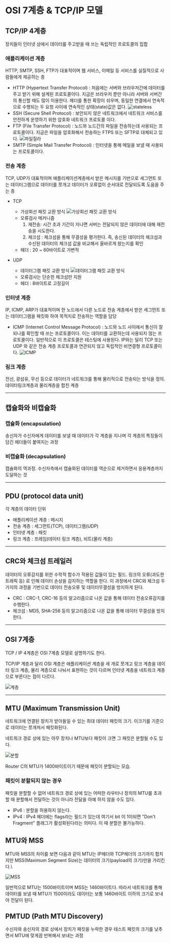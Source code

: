 # OSI 7계층 & TCP/IP 모델

## TCP/IP 4계층

장치들이 인터넷 상에서 데이터를 주고받을 때 쓰는 독립적인 프로토콜의 집합

### 애플리케이션 계층

HTTP, SMTP, SSH, FTP가 대표적이며 웹 서비스, 이메일 등 서비스를 실질적으로 사람들에게 제공하는 층

- HTTP (Hypertext Transfer Protocol) : 처음에는 서버와 브라우저간에 데이터를 주고 받기
  위해 설계된 프로토콜이다. 지금은 브라우저 뿐만 아니라 서버와 서버간의 통신할 때도
  많이 이용한다. 헤더를 통한 확장이 쉬우며, 동일한 연결에서 연속적으로 수행되는 두 요청 사이에 연속적인 상태(state)값은 없다.
  ![stateless](https://velog.velcdn.com/images/leesfact/post/dbe7a5d3-a11c-4837-85d9-bdf4ec55b86b/image.png)
- SSH (Secure Shell Protocol) : 보안되지 않은 네트워크에서 네트워크 서비스를 안전하게
  운영하기 위한 암호화 네트워크 프로토콜 이다.
- FTP (File Transfer Protocol) : 노드와 노드간의 파일을 전송하는데 사용되는
  프로토콜이다. 지금은 파일을 암호화해서 전송하는 FTPS 또는 SFTP로 대체되고 있다.
  ![파일질라](https://velog.velcdn.com/images/leesfact/post/9f19a152-aaaf-403d-8464-cc0474f817bd/image.png)
- SMTP (Simple Mail Transfer Protocol) : 인터넷을 통해 메일을 보낼 때 사용되는 프로토콜이다.

### 전송 계층

TCP, UDP가 대표적이며 애플리케이션계층에서 받은 메시지를 기반으로 세그먼트 또는 데이터그램으로
데이터를 쪼개고 데이터가 오류없이 순서대로 전달되도록 도움을 주는 층

- TCP
    - 가상회선 패킷 교환 방식
      ![가상회선 패킷 교환 방식](https://velog.velcdn.com/images/leesfact/post/8adfe070-6636-470a-aa97-c586d9515b26/image.png)
    - 오류검사 메커니즘
        1. 재전송: 시간 초과 기간이 지나면 서버는 전달되지 않은 데이터에 대해 재전송을 시도한다.
        2. 체크섬 : 체크섬을 통해 무결성을 평가한다. 즉, 송신된 데이터의 체크섬과 수신된
           데이터의 체크섬 값을 비교해서 올바르게 왔는지를 확인
    - 헤더 : 20 ~ 60바이트로 가변적


- UDP
    - 데이터그램 패킷 교환 방식
      ![데이터그램 패킷 교환 방식](https://velog.velcdn.com/images/leesfact/post/6e35c055-eed2-4b8c-9c20-3eecb0d39026/image.png)
    - 오류검사는 단순한 체크섬만 지원
    - 헤더 : 8바이트로 고정길이

### 인터넷 계층

IP, ICMP, ARP가 대표적이며 한 노드에서 다른 노드로 전송 계층에서 받은 세그먼트 또는 데이터그램을
패킷화 하여 목적지로 전송하는 역할을 담당

- ICMP (Internet Control Message Protocol) : 노드와 노드 사이에서 통신이 잘되나를
  확인할 때 쓰는 프로토콜이다. 이는 데이터를 교환하는데 사용되지 않는 프로토콜이다. 일반적으로 이 프로토콜은 테스팅에 사용된다. IP와는 달리 TCP 또는 UDP 와 같은 전송
  계층 프로토콜과 연관되지 않고 독립적인 비연결형 프로토콜이다.
  ![ICMP](https://velog.velcdn.com/images/leesfact/post/24a30b9e-0835-4df4-8dae-ac9932bbe02a/image.png)

### 링크 계층

전선, 광섬유, 무선 등으로 데이터가 네트워크를 통해 물리적으로 전송되는 방식을 정의.
데이터링크계층과 물리계층을 합친 계층

<hr />

## 캡슐화와 비캡슐화

### 캡슐화 (encapsulation)

송신자가 수신자에게 데이터를 보낼 때 데이터가 각 계층을 지나며 각 계층의 특징들이 담긴 헤더들이 붙여지는 과정

### 비캡슐화 (decapsulation)

캡슐화의 역과정. 수신자측에서 캡슐화된 데이터를 역순으로 제거하면서 응용계층까지 도달하는 것

<hr />

## PDU (protocol data unit)

각 계층의 데이터 단위

- 애플리케이션 계층 : 메시지
- 전송 계층 : 세그먼트(TCP), 데이터그램(UDP)
- 인터넷 계층 : 패킷
- 링크 계층 : 프레임(데이터 링크 계층), 비트(물리 계층)

<hr />

## CRC와 체크섬 트레일러

데이터의 오류감지를 위한 수학적 함수가 적용된 값들이 있는 필드.
링크의 오류(과도한 트래픽 등) 로 인해 데이터 손상을 감지하는 역할을 한다.
이 과정에서 CRC와 체크섬 두가지의 과정을 기반으로 데이터 전송오류 및 데이터무결성을 방지하게 된다.

- CRC : CRC-1, CRC-16 등의 알고리즘으로 나온 값을 통해 데이터 전송오류감지를 수행한다.
- 체크섬 : MD5, SHA-256 등의 알고리즘으로 나온 값을 통해 데이터 무결성을 방지한다.

<hr />

## OSI 7계층

TCP / IP 4계층은 OSI 7계층 모델로 설명하기도 한다.

TCP/IP 계층과 달리 OSI 계층은 애플리케이션 계층을 세 개로 쪼개고 링크 계층을 데이터
링크 계층, 물리 계층으로 나눠서 표현하는 것이 다르며 인터넷 계층을 네트워크 계층으로
부른다는 점이 다르다.

![계층](https://velog.velcdn.com/images/leesfact/post/c18db20c-576b-49c4-990d-6732f9daed32/image.png)

<hr />

## MTU (Maximum Transmission Unit)

네트워크에 연결된 장치가 받아들일 수 있는 최대 데이터 패킷의 크기.
이크기를 기준으로 데이터는 쪼개져서 패킷화된다.

네트워크 경로 상에 있는 아무 장치나 MTU보다 패킷이 크면 그 패킷은 분할될 수도 있다.

![분할](https://velog.velcdn.com/images/leesfact/post/00789461-7e93-45f5-ab53-7fa8878c50e6/image.png)

Router C의 MTU가 1400바이트이기 때문에 패킷이 분할되는 모습.

### 패킷이 분할되지 않는 경우

패킷을 분할할 수 없어 네트워크 경로 상에 있는 어떠한 라우터나 장치의 MTU를 초과할 때
분할해서 전달하는 것이 아니라 전달을 아예 하지 않을 수도 있다.

- IPv6 : 분할을 허용하지 않는다.
- IPv4 : IPv4 헤더에는 flags라는 필드가 있는데 여기서 bit 이 1이되면 "Don't Fragment" 플래그가
  활성화된다라는 의미다. 이 때 분할은 불가능하다.

## MTU와 MSS

MTU와 MSS의 차이를 보면 다음과 같이 MTU는 IP헤더와 TCP헤더의 크기까지 합치지만
MSS(Maximum Segment Size)는 데이터의 크기(payload의 크기)만을 가리킨다.\

![MSS](https://velog.velcdn.com/images/leesfact/post/98780594-5918-4421-b892-1e7baa4adb2b/image.png)

일반적으로 MTU는 1500바이트이며 MSS는 1460바이트다.
따라서 네트워크를 통해 데이터를 보낼 때 MTU가 1500이라도
데이터는 보통 1460바이트 이하의 크기로 보내야 전달이 된다.

## PMTUD (Path MTU Discovery)

수신자와 송신자의 경로 상에서 장치가 패킷을 누락한 경우 테스트 패킷의 크기를 낮추면서
MTU에 맞게끔 반복해서 보내는 과정
